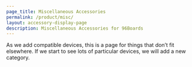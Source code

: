 ```yaml
---
page_title: Miscellaneous Accessories
permalink: /product/misc/
layout: accessory-display-page
description: Miscellaneous Accessories for 96Boards
---
```

As we add compatible devices, this is a page for things that don’t fit elsewhere. If we start to see lots of particular devices, we will add a new category.
